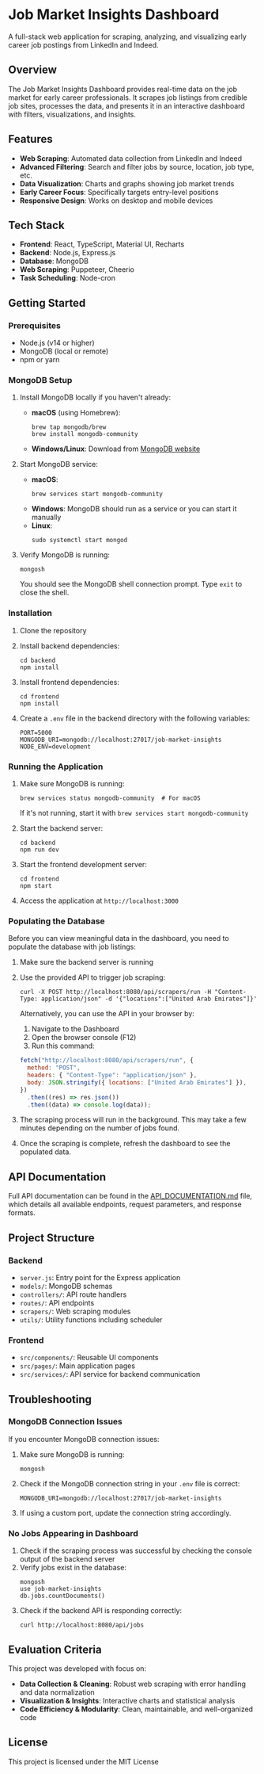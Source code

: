 # Job Market Insights Dashboard

A full-stack web application for scraping, analyzing, and visualizing early career job postings from LinkedIn and Indeed.

## Overview

The Job Market Insights Dashboard provides real-time data on the job market for early career professionals. It scrapes job listings from credible job sites, processes the data, and presents it in an interactive dashboard with filters, visualizations, and insights.

## Features

- **Web Scraping**: Automated data collection from LinkedIn and Indeed
- **Advanced Filtering**: Search and filter jobs by source, location, job type, etc.
- **Data Visualization**: Charts and graphs showing job market trends
- **Early Career Focus**: Specifically targets entry-level positions
- **Responsive Design**: Works on desktop and mobile devices

## Tech Stack

- **Frontend**: React, TypeScript, Material UI, Recharts
- **Backend**: Node.js, Express.js
- **Database**: MongoDB
- **Web Scraping**: Puppeteer, Cheerio
- **Task Scheduling**: Node-cron

## Getting Started

### Prerequisites

- Node.js (v14 or higher)
- MongoDB (local or remote)
- npm or yarn

### MongoDB Setup

1. Install MongoDB locally if you haven't already:

   - **macOS** (using Homebrew):
     ```
     brew tap mongodb/brew
     brew install mongodb-community
     ```
   - **Windows/Linux**: Download from [MongoDB website](https://www.mongodb.com/try/download/community)

2. Start MongoDB service:

   - **macOS**:
     ```
     brew services start mongodb-community
     ```
   - **Windows**: MongoDB should run as a service or you can start it manually
   - **Linux**:
     ```
     sudo systemctl start mongod
     ```

3. Verify MongoDB is running:
   ```
   mongosh
   ```
   You should see the MongoDB shell connection prompt. Type `exit` to close the shell.

### Installation

1. Clone the repository

2. Install backend dependencies:

   ```
   cd backend
   npm install
   ```

3. Install frontend dependencies:

   ```
   cd frontend
   npm install
   ```

4. Create a `.env` file in the backend directory with the following variables:
   ```
   PORT=5000
   MONGODB_URI=mongodb://localhost:27017/job-market-insights
   NODE_ENV=development
   ```

### Running the Application

1. Make sure MongoDB is running:

   ```
   brew services status mongodb-community  # For macOS
   ```

   If it's not running, start it with `brew services start mongodb-community`

2. Start the backend server:

   ```
   cd backend
   npm run dev
   ```

3. Start the frontend development server:

   ```
   cd frontend
   npm start
   ```

4. Access the application at `http://localhost:3000`

### Populating the Database

Before you can view meaningful data in the dashboard, you need to populate the database with job listings:

1. Make sure the backend server is running

2. Use the provided API to trigger job scraping:

   ```
   curl -X POST http://localhost:8080/api/scrapers/run -H "Content-Type: application/json" -d '{"locations":["United Arab Emirates"]}'
   ```

   Alternatively, you can use the API in your browser by:

   1. Navigate to the Dashboard
   2. Open the browser console (F12)
   3. Run this command:

   ```javascript
   fetch("http://localhost:8080/api/scrapers/run", {
     method: "POST",
     headers: { "Content-Type": "application/json" },
     body: JSON.stringify({ locations: ["United Arab Emirates"] }),
   })
     .then((res) => res.json())
     .then((data) => console.log(data));
   ```

3. The scraping process will run in the background. This may take a few minutes depending on the number of jobs found.

4. Once the scraping is complete, refresh the dashboard to see the populated data.

## API Documentation

Full API documentation can be found in the [API_DOCUMENTATION.md](./API_DOCUMENTATION.md) file, which details all available endpoints, request parameters, and response formats.

## Project Structure

### Backend

- `server.js`: Entry point for the Express application
- `models/`: MongoDB schemas
- `controllers/`: API route handlers
- `routes/`: API endpoints
- `scrapers/`: Web scraping modules
- `utils/`: Utility functions including scheduler

### Frontend

- `src/components/`: Reusable UI components
- `src/pages/`: Main application pages
- `src/services/`: API service for backend communication

## Troubleshooting

### MongoDB Connection Issues

If you encounter MongoDB connection issues:

1. Make sure MongoDB is running:

   ```
   mongosh
   ```

2. Check if the MongoDB connection string in your `.env` file is correct:

   ```
   MONGODB_URI=mongodb://localhost:27017/job-market-insights
   ```

3. If using a custom port, update the connection string accordingly.

### No Jobs Appearing in Dashboard

1. Check if the scraping process was successful by checking the console output of the backend server
2. Verify jobs exist in the database:
   ```
   mongosh
   use job-market-insights
   db.jobs.countDocuments()
   ```
3. Check if the backend API is responding correctly:
   ```
   curl http://localhost:8080/api/jobs
   ```

## Evaluation Criteria

This project was developed with focus on:

- **Data Collection & Cleaning**: Robust web scraping with error handling and data normalization
- **Visualization & Insights**: Interactive charts and statistical analysis
- **Code Efficiency & Modularity**: Clean, maintainable, and well-organized code

## License

This project is licensed under the MIT License
